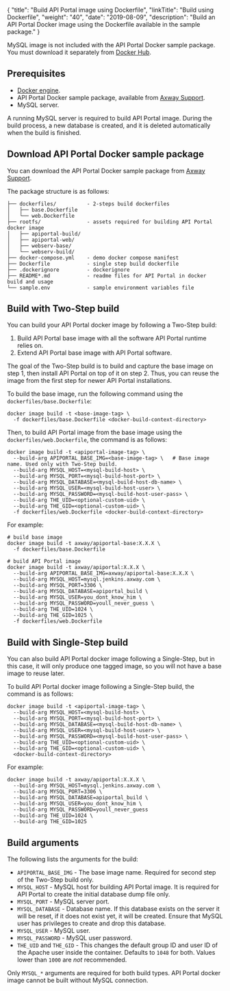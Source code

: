 {
  "title": "Build API Portal image using Dockerfile",
  "linkTitle": "Build using Dockerfile",
  "weight": "40",
  "date": "2019-08-09",
  "description": "Build an API Portal Docker image using the Dockerfile available in the sample package."
}

MySQL image is not included with the API Portal Docker sample package. You must download it separately from [Docker Hub](https://hub.docker.com/).

## Prerequisites

* [Docker engine](https://docs.docker.com/engine/).
* API Portal Docker sample package, available from [Axway Support](https://support.axway.com).
* MySQL server.

A running MySQL server is required to build API Portal image. During the build process, a new database is created, and it is deleted automatically when the build is finished.

## Download API Portal Docker sample package

You can download the API Portal Docker sample package from [Axway Support](https://support.axway.com/).

The package structure is as follows:

```
├── dockerfiles/          - 2-steps build dockerfiles
│   ├── base.Dockerfile
│   └── web.Dockerfile
├── rootfs/               - assets required for building API Portal docker image
│   ├── apiportal-build/
│   ├── apiportal-web/
│   ├── webserv-base/
│   └── webserv-build/
├── docker-compose.yml    - demo docker compose manifest
├── Dockerfile            - single step build dockerfile
├── .dockerignore         - dockerignore
├── README*.md            - readme files for API Portal in docker build and usage
└── sample.env            - sample environment variables file
```

## Build with Two-Step build

You can build your API Portal docker image by following a Two-Step build:

1. Build API Portal base image with all the software API Portal runtime relies on.
2. Extend API Portal base image with API Portal software.

The goal of the Two-Step build is to build and capture the base image on step 1, then install API Portal on top of it on step 2. Thus, you can reuse the image from the first step for newer API Portal installations.

To build the base image, run the following command using the `dockerfiles/base.Dockerfile`:

```
docker image build -t <base-image-tag> \
  -f dockerfiles/base.Dockerfile <docker-build-context-directory>
```

Then, to build API Portal image from the base image using the `dockerfiles/web.Dockerfile`, the command is as follows:

```
docker image build -t <apiportal-image-tag> \
  --build-arg APIPORTAL_BASE_IMG=<base-image-tag> \   # Base image name. Used only with Two-Step build.
  --build-arg MYSQL_HOST=<mysql-build-host> \
  --build-arg MYSQL_PORT=<mysql-build-host-port> \
  --build-arg MYSQL_DATABASE=<mysql-build-host-db-name> \
  --build-arg MYSQL_USER=<mysql-build-host-user> \
  --build-arg MYSQL_PASSWORD=<mysql-build-host-user-pass> \
  --build-arg THE_UID=<optional-custom-uid> \
  --build-arg THE_GID=<optional-custom-uid> \
  -f dockerfiles/web.Dockerfile <docker-build-context-directory>
```

For example:

```
# build base image
docker image build -t axway/apiportal-base:X.X.X \
  -f dockerfiles/base.Dockerfile

# build API Portal image
docker image build -t axway/apiportal:X.X.X \
  --build-arg APIPORTAL_BASE_IMG=axway/apiportal-base:X.X.X \
  --build-arg MYSQL_HOST=mysql.jenkins.axway.com \
  --build-arg MYSQL_PORT=3306 \
  --build-arg MYSQL_DATABASE=apiportal_build \
  --build-arg MYSQL_USER=you_dont_know_him \
  --build-arg MYSQL_PASSWORD=youll_never_guess \
  --build-arg THE_UID=1024 \
  --build-arg THE_GID=1025 \
  -f dockerfiles/web.Dockerfile
```

## Build with Single-Step build

You can also build API Portal docker image following a Single-Step, but in this case, it will only produce one tagged image, so you will not have a base image to reuse later.

To build API Portal docker image following a Single-Step build, the command is as follows:

```
docker image build -t <apiportal-image-tag> \
  --build-arg MYSQL_HOST=<mysql-build-host> \
  --build-arg MYSQL_PORT=<mysql-build-host-port> \
  --build-arg MYSQL_DATABASE=<mysql-build-host-db-name> \
  --build-arg MYSQL_USER=<mysql-build-host-user> \
  --build-arg MYSQL_PASSWORD=<mysql-build-host-user-pass> \
  --build-arg THE_UID=<optional-custom-uid> \
  --build-arg THE_GID=<optional-custom-uid> \
  <docker-build-context-directory>
```

For example:

```
docker image build -t axway/apiportal:X.X.X \
  --build-arg MYSQL_HOST=mysql.jenkins.axway.com \
  --build-arg MYSQL_PORT=3306 \
  --build-arg MYSQL_DATABASE=apiportal_build \
  --build-arg MYSQL_USER=you_dont_know_him \
  --build-arg MYSQL_PASSWORD=youll_never_guess
  --build-arg THE_UID=1024 \
  --build-arg THE_GID=1025
```

## Build arguments

The following lists the arguments for the build:

* `APIPORTAL_BASE_IMG` - The base image name. Required for second step of the Two-Step build only.
* `MYSQL_HOST` - MySQL host for building API Portal image. It is required for API Portal to create the initial database dump file only.
* `MYSQL_PORT` - MySQL server port.
* `MYSQL_DATABASE` - Database name. If this database exists on the server it will be reset, if it does not exist yet, it will be created. Ensure that MySQL user has privileges to create and drop this database.
* `MYSQL_USER` - MySQL user.
* `MYSQL_PASSWORD` - MySQL user password.
* `THE_UID` and `THE_GID` - This changes the default group ID and user ID of the Apache user inside the container. Defaults to `1048` for both. Values lower than `1000` are *not* recommended.

Only `MYSQL_*` arguments are required for both build types. API Portal docker image cannot be built without MySQL connection.
